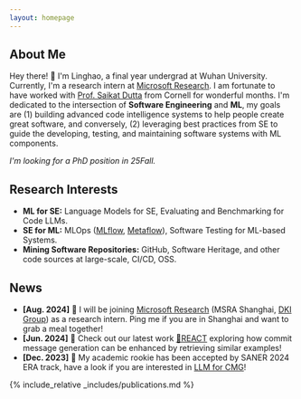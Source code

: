 ```yaml
---
layout: homepage
---
```


## About Me

Hey there! 👋 I'm Linghao, a final year undergrad at Wuhan University. Currently, I'm a research intern at [Microsoft Research](https://www.microsoft.com/en-us/research/group/data-knowledge-intelligence/). I am fortunate to have worked with [Prof. Saikat Dutta](https://www.cs.cornell.edu/~saikatd/) from Cornell for wonderful months. I'm dedicated to the intersection of **Software Engineering** and **ML**, my goals are (1) building advanced code intelligence systems to help people create great software, and conversely, (2) leveraging best practices from SE to guide the developing, testing, and maintaining software systems with ML components.

*I'm looking for a PhD position in 25Fall.*


## Research Interests

- **ML for SE:** Language Models for SE, Evaluating and Benchmarking for Code LLMs.
- **SE for ML:** MLOps ([MLflow](https://github.com/mlflow/mlflow), [Metaflow](https://github.com/Netflix/metaflow)), Software Testing for ML-based Systems.
- **Mining Software Repositories:** GitHub, Software Heritage, and other code sources at large-scale, CI/CD, OSS.

## News

- **[Aug. 2024]** 🥳 I will be joining [Microsoft Research](https://www.microsoft.com/en-us/research/lab/microsoft-research-asia/) (MSRA Shanghai, [DKI Group](https://www.microsoft.com/en-us/research/group/data-knowledge-intelligence/)) as a research intern. Ping me if you are in Shanghai and want to grab a meal together!
- **[Jun. 2024]** 🧐 Check out our latest work [🔎REACT](https://arxiv.org/abs/2406.05514) exploring how commit message generation can be enhanced by retrieving similar examples!
- **[Dec. 2023]** 🤠 My academic rookie has been accepted by SANER 2024 ERA track, have a look if you are interested in [LLM for CMG](https://ieeexplore.ieee.org/document/10589767)!
 
{% include_relative _includes/publications.md %}
